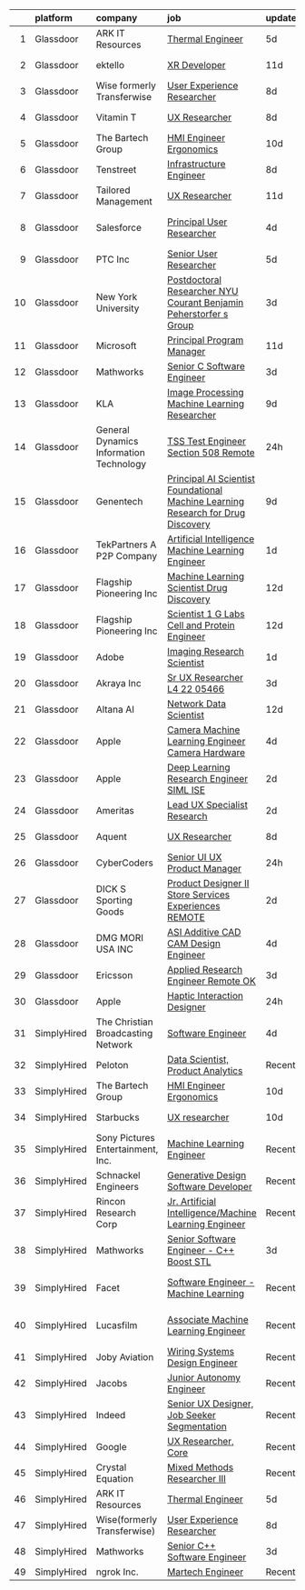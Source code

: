 

|    | platform    | company                                 | job                                                                                                                                                                                                                                                                                                                                                                                                                                                                                                                                                                                                                                                                                                                                                                                                                                                                                                                                                                                                                                                                                                                                                                                                                                                                                                                                                                                                                                   | update_time   | location                   |
|---:|:------------|:----------------------------------------|:--------------------------------------------------------------------------------------------------------------------------------------------------------------------------------------------------------------------------------------------------------------------------------------------------------------------------------------------------------------------------------------------------------------------------------------------------------------------------------------------------------------------------------------------------------------------------------------------------------------------------------------------------------------------------------------------------------------------------------------------------------------------------------------------------------------------------------------------------------------------------------------------------------------------------------------------------------------------------------------------------------------------------------------------------------------------------------------------------------------------------------------------------------------------------------------------------------------------------------------------------------------------------------------------------------------------------------------------------------------------------------------------------------------------------------------|:--------------|:---------------------------|
|  1 | Glassdoor   | ARK IT Resources                        | [Thermal Engineer](https://www.glassdoor.com/partner/jobListing.htm?pos=112&ao=1136043&s=58&guid=00000183bb890f34a4427f94d08b5d17&src=GD_JOB_AD&t=SR&vt=w&ea=1&cs=1_7f4d2786&cb=1665298665648&jobListingId=1008181004578&jrtk=3-0-1getoi3qsh4d4801-1getoi3rfia2j801-ab009d2a6e367bcb-)                                                                                                                                                                                                                                                                                                                                                                                                                                                                                                                                                                                                                                                                                                                                                                                                                                                                                                                                                                                                                                                                                                                                                | 5d            | Menlo Park, CA             |
|  2 | Glassdoor   | ektello                                 | [XR Developer](https://www.glassdoor.com/partner/jobListing.htm?pos=108&ao=1110586&s=58&guid=00000183bb890f34a4427f94d08b5d17&src=GD_JOB_AD&t=SR&vt=w&ea=1&cs=1_11bdbe1a&cb=1665298665648&jobListingId=1008165877095&cpc=6FC5BA77C9A4CD78&jrtk=3-0-1getoi3qsh4d4801-1getoi3rfia2j801-9252e1383beff854--6NYlbfkN0CLjQmfy67UqlWxJvyH5uxFrQGBFL1cdeZdgq-fUlKTlikjnfIyJ3g14UIocJ4LupEUSH_i4Km79u8aPns5QGudzPpZihbyWjHT3MlPDQZx-NZRJ-kKyR8XI7O7980XhdMgDOg9XJsbhTU-TeVE4XKYiyHUODj3BRcNUGsJGACEaIaVv3AGx_D4LVO6oyW-jC-noUM5ZP9Bk77J2u-Prxu2YKDDuYHdVMLfB61odYYdIqd3k0hdTcycg9WXmn5v396wXMeqiLlUXuRkB5quYHjRE0zBwPwnRh4jtJQ-sz0zTtTDBUGwK-I3sdrCKFZdfPtBrJVWHrTBn7xgMJHyMgxBgiil5N56asbg9QTV7zYqEJYY78WKQ1XUzj68vXyADxv6pxRChiM0dVryrmwaJJOqQw5J20Ajz-grATeNY6zrrjfCpsPsIRqLwj64e93ob6p74TaldAExGkuR7k57aWJ-Ib-iYU9G1yAZGSsyTY6sLnGL4CnQQy-eVg3GG7jhzyuluW3klzyUYcX1Jp9U3G2CboeUFr1qzWfoyxeXatrEzz0lIP8Vf0Y0Mdhs1WfqfFG0xZBTq5mqCpYg2dIOdR0uy2PrfJUqOD5jEboWwT9asPxnWrfNnmTSkKe07kAhU7Zaz_JZIMrm2nkpTQN_mnWvum5s6j8IVj8%3D)                                                                                                                                                                                                                                                                                                                                                                                                                 | 11d           | New York, NY               |
|  3 | Glassdoor   | Wise formerly Transferwise              | [User Experience Researcher](https://www.glassdoor.com/partner/jobListing.htm?pos=119&ao=1136043&s=58&guid=00000183bb890f34a4427f94d08b5d17&src=GD_JOB_AD&t=SR&vt=w&cs=1_818598e9&cb=1665298665649&jobListingId=1008175254778&jrtk=3-0-1getoi3qsh4d4801-1getoi3rfia2j801-3b7e1b9aaa689d2f-)                                                                                                                                                                                                                                                                                                                                                                                                                                                                                                                                                                                                                                                                                                                                                                                                                                                                                                                                                                                                                                                                                                                                           | 8d            | New York, NY               |
|  4 | Glassdoor   | Vitamin T                               | [UX Researcher](https://www.glassdoor.com/partner/jobListing.htm?pos=109&ao=1110586&s=58&guid=00000183bb890f34a4427f94d08b5d17&src=GD_JOB_AD&t=SR&vt=w&cs=1_b4175055&cb=1665298665648&jobListingId=1008175259890&cpc=3BA4CE39D5B5DEF5&jrtk=3-0-1getoi3qsh4d4801-1getoi3rfia2j801-dd7580845842f070--6NYlbfkN0DMrcEu7yrtATojKJA7cEzGQ3FdRGWLh0CZQInL4ECGI6k5tN82kdM0cJmh4vC7GgjJJwI5rzDshuaxiqNJD81Zw3DA8EAi9K6BYsTzvNnMGmq623DCVPNYKFfUttEtnREU3rY_Qi7Y-H5aNTjLE6_JYKpwbOzbyeF_5oZ3ppALSRv2g3ZpgpSxnT24uRkEQTOd5aljkBheFfmIOImUd5hLBkEuSdGULfWx6txqGbFORWgV4IefPEFXSOEFjX4rb1wXO0uMBmyWNp0Kn3LPrMPWw62A-wIr9A9MEZuZwCDo1aRAQUSmXG8Z-DtfXlKtm4JFYtoXVuxJ133et3LcdDzf3VaedkHKzB6jM8qJe4YBAmBDop0PAlCgDmS6QsVmui9X3BEEsPuf4rD9qYYQFT-6NkXXlylni7oA0CdbleREsYvYLL_jb9fcyvrZEUZ1M_3CfKcO1RWgbVGoNALC4nLWFKlzWrZNHfO2fOopdUZ2hA%3D%3D)                                                                                                                                                                                                                                                                                                                                                                                                                                                                                                                                                                                                       | 8d            | Cambridge, MA              |
|  5 | Glassdoor   | The Bartech Group                       | [HMI Engineer Ergonomics](https://www.glassdoor.com/partner/jobListing.htm?pos=105&ao=1110586&s=58&guid=00000183bb890f34a4427f94d08b5d17&src=GD_JOB_AD&t=SR&vt=w&ea=1&cs=1_58701885&cb=1665298665648&jobListingId=1008168215682&cpc=E773D000C9BC26FA&jrtk=3-0-1getoi3qsh4d4801-1getoi3rfia2j801-d7e549cf611d7baf--6NYlbfkN0C7-FDDT93s0qSKP7uYkdNgAgpSNvwlK8pJNTkcTbZQJhF8C5belGxaicsZ9XjVwEMqmqLGyBRO4Xub79EeLDo7uXHpymSzcTZrdvU1WpA7xUdhXLRFX08ZY4EY9V0PJQEuZgtQpGh9DLXRd7s1edoivamBDISA57pcSnzAWilV8LWvlBeSjyTN9pAMmxXD47YneCdA_YsO4TpiU9ebGdo3EUSFg4GA8QbJ6TYgXkfJdb3urecvDLFuJpI-QJ2MqgZdwoqzaQF9upxc3xoo6gWiIPzpY7B1JyDoMGRVMGaigTEMY-qEGwnvsxeSZqALwtWmSUDH6Kf99QSPp123RDJyMhYuu1HFzkK4jOePh0lETWvGob-5kc5XOaY7ryQC-ovP4OTBj4GyxWP7lOkigU4qkPht6ADn6xhBeKz1FhBdd46mlDV63zfKf99el7lk2xbCdSTzwxVfAcsrYrRvIWxGvJ7x30hHhlvGFYI1fuajb1X5UoWfddri)                                                                                                                                                                                                                                                                                                                                                                                                                                                                                                                                                                                    | 10d           | Auburn Hills, MI           |
|  6 | Glassdoor   | Tenstreet                               | [Infrastructure Engineer](https://www.glassdoor.com/partner/jobListing.htm?pos=130&ao=1136043&s=58&guid=00000183bb890f34a4427f94d08b5d17&src=GD_JOB_AD&t=SR&vt=w&ea=1&cs=1_2af1a6bd&cb=1665298665650&jobListingId=1008174927829&jrtk=3-0-1getoi3qsh4d4801-1getoi3rfia2j801-fb5da6d548c2f05f-)                                                                                                                                                                                                                                                                                                                                                                                                                                                                                                                                                                                                                                                                                                                                                                                                                                                                                                                                                                                                                                                                                                                                         | 8d            | Tulsa, OK                  |
|  7 | Glassdoor   | Tailored Management                     | [UX Researcher](https://www.glassdoor.com/partner/jobListing.htm?pos=103&ao=1110586&s=58&guid=00000183bb890f34a4427f94d08b5d17&src=GD_JOB_AD&t=SR&vt=w&ea=1&cs=1_b649477f&cb=1665298665647&jobListingId=1008165611561&cpc=D2F1DE17EE1F43B9&jrtk=3-0-1getoi3qsh4d4801-1getoi3rfia2j801-ebbf7cb785340ff0--6NYlbfkN0DI_pqscLjs9LkB0jlO39g2s8RE9SCHTdataN4HV1TulJDP_FJlrdaEAmOIelCggjJ9JIMQViELbqFJysVw2bYJCuEXtMEw6dMQNNOQVyIp8OYul8IhpVKs9vFrjK1VP4TL0x0AyVE4LxRPr54mdEIZH9L1_Wf2l64sqeb7hyoc3G_4s_skSr2DE3ak-MpMhgxL9z1jaLJJ0BM0vCLxs9kJH6ySYN5xGOM_BMiNIYSkoiEx6qoMWxvwIOoQ9ZDxhYJAKAfuYO9W_hgmjsCQx642YtLDyWXW9JF00G3q5m-bthY-bHVbjdgaAbtQdAlbfSnFVkFd6SYGIOqOiRUYMe7udl293TBB9VbhYwlVrc9Lq41NyaQ6bn8fsJ59Ena8PBDlOZnw8gsU7fsKAK0fOOny01gm8tMC4B4z6DZlFAT97afn7cOvob-EyRtDrKk_rcKRJgJmgBObfShJE0pf0q8vspt3pH1oo6KQ6k1A5h3oEyNO8TkmiIKkc8NblHjMCgPOGpXImadHOWIjnKxPqLdE)                                                                                                                                                                                                                                                                                                                                                                                                                                                                                                                                                              | 11d           | Los Angeles, CA            |
|  8 | Glassdoor   | Salesforce                              | [Principal User Researcher](https://www.glassdoor.com/partner/jobListing.htm?pos=121&ao=1136043&s=58&guid=00000183bb890f34a4427f94d08b5d17&src=GD_JOB_AD&t=SR&vt=w&cs=1_9e4ae4c1&cb=1665298665649&jobListingId=1008182486626&jrtk=3-0-1getoi3qsh4d4801-1getoi3rfia2j801-6e34674d59108af0-)                                                                                                                                                                                                                                                                                                                                                                                                                                                                                                                                                                                                                                                                                                                                                                                                                                                                                                                                                                                                                                                                                                                                            | 4d            | San Francisco, CA          |
|  9 | Glassdoor   | PTC Inc                                 | [Senior User Researcher](https://www.glassdoor.com/partner/jobListing.htm?pos=123&ao=1136043&s=58&guid=00000183bb890f34a4427f94d08b5d17&src=GD_JOB_AD&t=SR&vt=w&cs=1_45f3ff0e&cb=1665298665649&jobListingId=1008181231248&jrtk=3-0-1getoi3qsh4d4801-1getoi3rfia2j801-f1dd5fb97357bd23-)                                                                                                                                                                                                                                                                                                                                                                                                                                                                                                                                                                                                                                                                                                                                                                                                                                                                                                                                                                                                                                                                                                                                               | 5d            | Boston, MA                 |
| 10 | Glassdoor   | New York University                     | [Postdoctoral Researcher   NYU Courant   Benjamin Peherstorfer s Group](https://www.glassdoor.com/partner/jobListing.htm?pos=120&ao=1136043&s=58&guid=00000183bb890f34a4427f94d08b5d17&src=GD_JOB_AD&t=SR&vt=w&cs=1_80500f92&cb=1665298665649&jobListingId=1008187518303&jrtk=3-0-1getoi3qsh4d4801-1getoi3rfia2j801-a15fc616d25576c4-)                                                                                                                                                                                                                                                                                                                                                                                                                                                                                                                                                                                                                                                                                                                                                                                                                                                                                                                                                                                                                                                                                                | 3d            | New York, NY               |
| 11 | Glassdoor   | Microsoft                               | [Principal Program Manager](https://www.glassdoor.com/partner/jobListing.htm?pos=129&ao=1136043&s=58&guid=00000183bb890f34a4427f94d08b5d17&src=GD_JOB_AD&t=SR&vt=w&cs=1_d789650a&cb=1665298665650&jobListingId=1008165639555&jrtk=3-0-1getoi3qsh4d4801-1getoi3rfia2j801-c33bc5f7227481c4-)                                                                                                                                                                                                                                                                                                                                                                                                                                                                                                                                                                                                                                                                                                                                                                                                                                                                                                                                                                                                                                                                                                                                            | 11d           | Bellevue, WA               |
| 12 | Glassdoor   | Mathworks                               | [Senior C   Software Engineer](https://www.glassdoor.com/partner/jobListing.htm?pos=101&ao=1110586&s=58&guid=00000183bb890f34a4427f94d08b5d17&src=GD_JOB_AD&t=SR&vt=w&cs=1_8560d16c&cb=1665298665647&jobListingId=1008186237634&cpc=43E37B7B5399EAEF&jrtk=3-0-1getoi3qsh4d4801-1getoi3rfia2j801-765e1dab250660c2--6NYlbfkN0Be1FTFPPFcx0QPIqAMJW1ybOZ3rWDB8_VedXN1tgPhwNql6qzRjolkxeWqHCQUogFP8Hn1yjEeNQmCJUxJ1jwGlPnNdHLDgNeaZoKmwE4ByuajpMYdtnTE9iGNL_hZaOnzxKubbhuY-l7LlUbLfy8j5IzUHIxGJ0XRv41MJemTMoap3jX0Q8yn1El5QLTgP_yzpmsmV9853qnMJ70BOf3DDWnSs4pS1fqkXGaGu8oLHk46KiUJoQLEpXaPN2GxpC0kzdCT_dyoybnaRFzFGPziYvXoE3gEl1UHN_ZeP1UZhPV85BB8HnrO_vWZTpjWah8Lt3mJGi07pMGu-u1ebNhLG_6y89Gq5-KZInLBHcTVjIiS5XEy4EVDGAziJ8iqsZh3I0PvxPrvEMqasY5KNUjaBxkXF3RKaRPyAPOMQz85xARyK4RZ2jXMYa5rDFnaC8C2ERB_VoYpd-Afx_GYqUjzSiXKQVSw4S5g4-UoGW1gS9H-vCCc8Y6itX8dqQ5fxiw%3D)                                                                                                                                                                                                                                                                                                                                                                                                                                                                                                                                                                      | 3d            | Natick, MA                 |
| 13 | Glassdoor   | KLA                                     | [Image Processing   Machine Learning Researcher](https://www.glassdoor.com/partner/jobListing.htm?pos=127&ao=1136043&s=58&guid=00000183bb890f34a4427f94d08b5d17&src=GD_JOB_AD&t=SR&vt=w&cs=1_7da88b0c&cb=1665298665650&jobListingId=1008171541378&jrtk=3-0-1getoi3qsh4d4801-1getoi3rfia2j801-2f68d1e0ec7b5c8c-)                                                                                                                                                                                                                                                                                                                                                                                                                                                                                                                                                                                                                                                                                                                                                                                                                                                                                                                                                                                                                                                                                                                       | 9d            | Milpitas, CA               |
| 14 | Glassdoor   | General Dynamics Information Technology | [TSS Test Engineer Section 508  Remote ](https://www.glassdoor.com/partner/jobListing.htm?pos=116&ao=1136043&s=58&guid=00000183bb890f34a4427f94d08b5d17&src=GD_JOB_AD&t=SR&vt=w&cs=1_2ece1ddd&cb=1665298665649&jobListingId=1008194146508&jrtk=3-0-1getoi3qsh4d4801-1getoi3rfia2j801-8cf5f8465bdaf157-)                                                                                                                                                                                                                                                                                                                                                                                                                                                                                                                                                                                                                                                                                                                                                                                                                                                                                                                                                                                                                                                                                                                               | 24h           | Remote                     |
| 15 | Glassdoor   | Genentech                               | [Principal AI Scientist  Foundational Machine Learning Research for Drug Discovery](https://www.glassdoor.com/partner/jobListing.htm?pos=125&ao=1136043&s=58&guid=00000183bb890f34a4427f94d08b5d17&src=GD_JOB_AD&t=SR&vt=w&cs=1_7c1b631e&cb=1665298665650&jobListingId=1008172568828&jrtk=3-0-1getoi3qsh4d4801-1getoi3rfia2j801-869426da0e10e7cc-)                                                                                                                                                                                                                                                                                                                                                                                                                                                                                                                                                                                                                                                                                                                                                                                                                                                                                                                                                                                                                                                                                    | 9d            | San Francisco, CA          |
| 16 | Glassdoor   | TekPartners  A P2P Company              | [Artificial Intelligence Machine Learning Engineer](https://www.glassdoor.com/partner/jobListing.htm?pos=107&ao=1110586&s=58&guid=00000183bb890f34a4427f94d08b5d17&src=GD_JOB_AD&t=SR&vt=w&cs=1_2a9e5287&cb=1665298665647&jobListingId=1008191374916&cpc=3DB599BF2F4828F0&jrtk=3-0-1getoi3qsh4d4801-1getoi3rfia2j801-186618c712cda0de--6NYlbfkN0CHpOIvs3qZo8sagDiUAvu-_P6y0GixwKP-GGMf9GPFgZwW1N9K8rceHdSLs2uRMTRZo9-DX7B0rS1i5ZeLiqFGOGE7RzW4itkxx3j-dWRShu4lFL6tfsXC8mwthPS7XRwBYSrt_5XWHFvUObFcnGGnFRoqndHCco0cpNbrnNJSKk224n4TDYuHayshf-C6C0ngltGftTOAjiv9pt-wtLrKS5TtO_Qmgvb0lF54LBqjaZ2ND8Cerju1xWoAR3ix3Eqj3cP5Anc_lzEIvxd0r_4h_8_aYt6cfwAMDypWAloybCexJIsMc6MYe21DFEE8SnULMz629-HX8OO7EGuzo_tTrZUq_7i031hti5e5c_31zOxEvXlL5ifDtxoq09rMzffRFN8wSyFV1lciTff9HARtE7sTk82xkz4Hf1wMX0IaUM-vdEHniXKxOlx4yg-vBmWXrG2rn0M7XWX5q4gXbI6rWA4m9CFF5FrEzJ0gqEdcrgJrNogaYdPM7ntQyUIZhnUssiX0KGp0CFL2c9gQhE2chMZVUdCU1CMWyyORFHH0BkuykS-jxe7xWtkb3M1eLNdmBMv3ywj_5ns9RsHQtAH4sjPrF8SGEbKbe7rQXkcxgmQmESugWFNuXyvGwyXbsLVOBTRpbpQhdsqCR3MYUr834I6Go4d8T66SSRUtB2LMLkZFJ9x3UHg3E8IODB8zpYMHeKoHk5W8Y7gvgiaUlvB_RFa2eB0740zZQYwVfilJJ7F1ie90_YBnOrBHgE7G_hU64s11JIr68qd3aVfzhPtwWi5VQ02NK1EfRe2Gjh0dsI4e_uMvvZbrq7IHEYwciVG2vl3Doe9k7skjR8owMh86I3p4Wg-Kp3_qkxCoPzt9dAbghMHEkez99bg0OiaPEUjWWvzznlPgA3cv9pOc0cq-sdVlSCI063u7iFBcYXpjekqFNmf08Hrw)                                                                                               | 1d            | Tucson, AZ                 |
| 17 | Glassdoor   | Flagship Pioneering  Inc                | [Machine Learning Scientist  Drug Discovery](https://www.glassdoor.com/partner/jobListing.htm?pos=128&ao=1136043&s=58&guid=00000183bb890f34a4427f94d08b5d17&src=GD_JOB_AD&t=SR&vt=w&cs=1_09a884b6&cb=1665298665650&jobListingId=1008163388068&jrtk=3-0-1getoi3qsh4d4801-1getoi3rfia2j801-336c29cecb77e58b-)                                                                                                                                                                                                                                                                                                                                                                                                                                                                                                                                                                                                                                                                                                                                                                                                                                                                                                                                                                                                                                                                                                                           | 12d           | Cambridge, MA              |
| 18 | Glassdoor   | Flagship Pioneering  Inc                | [Scientist 1  G Labs  Cell and Protein Engineer](https://www.glassdoor.com/partner/jobListing.htm?pos=118&ao=1136043&s=58&guid=00000183bb890f34a4427f94d08b5d17&src=GD_JOB_AD&t=SR&vt=w&ea=1&cs=1_6cc594bf&cb=1665298665649&jobListingId=1008162732913&jrtk=3-0-1getoi3qsh4d4801-1getoi3rfia2j801-361c372c80bf40b7-)                                                                                                                                                                                                                                                                                                                                                                                                                                                                                                                                                                                                                                                                                                                                                                                                                                                                                                                                                                                                                                                                                                                  | 12d           | Boston, MA                 |
| 19 | Glassdoor   | Adobe                                   | [Imaging Research Scientist](https://www.glassdoor.com/partner/jobListing.htm?pos=115&ao=1136043&s=58&guid=00000183bb890f34a4427f94d08b5d17&src=GD_JOB_AD&t=SR&vt=w&cs=1_f7b93a6d&cb=1665298665648&jobListingId=1008193514053&jrtk=3-0-1getoi3qsh4d4801-1getoi3rfia2j801-f6d4fb90b11f2144-)                                                                                                                                                                                                                                                                                                                                                                                                                                                                                                                                                                                                                                                                                                                                                                                                                                                                                                                                                                                                                                                                                                                                           | 1d            | Seattle, WA                |
| 20 | Glassdoor   | Akraya Inc                              | [Sr  UX Researcher L4  22 05466](https://www.glassdoor.com/partner/jobListing.htm?pos=122&ao=1136043&s=58&guid=00000183bb890f34a4427f94d08b5d17&src=GD_JOB_AD&t=SR&vt=w&cs=1_c0ccd562&cb=1665298665649&jobListingId=1008186783371&jrtk=3-0-1getoi3qsh4d4801-1getoi3rfia2j801-a15b794d03dbb871-)                                                                                                                                                                                                                                                                                                                                                                                                                                                                                                                                                                                                                                                                                                                                                                                                                                                                                                                                                                                                                                                                                                                                       | 3d            | Mountain View, CA          |
| 21 | Glassdoor   | Altana AI                               | [Network Data Scientist](https://www.glassdoor.com/partner/jobListing.htm?pos=126&ao=1136043&s=58&guid=00000183bb890f34a4427f94d08b5d17&src=GD_JOB_AD&t=SR&vt=w&ea=1&cs=1_6eb99d8d&cb=1665298665650&jobListingId=1008162738259&jrtk=3-0-1getoi3qsh4d4801-1getoi3rfia2j801-3595d063e3084b41-)                                                                                                                                                                                                                                                                                                                                                                                                                                                                                                                                                                                                                                                                                                                                                                                                                                                                                                                                                                                                                                                                                                                                          | 12d           | Brooklyn, NY               |
| 22 | Glassdoor   | Apple                                   | [Camera Machine Learning Engineer   Camera Hardware](https://www.glassdoor.com/partner/jobListing.htm?pos=102&ao=1110586&s=58&guid=00000183bb890f34a4427f94d08b5d17&src=GD_JOB_AD&t=SR&vt=w&cs=1_fe53d125&cb=1665298665647&jobListingId=1008185057665&jrtk=3-0-1getoi3qsh4d4801-1getoi3rfia2j801-1dd14699f7eae376--6NYlbfkN0BvKrLyj5gPmtZO9T8euul8TCxuuKNOtzRJOomxnwSEodTz2Bc-sPZlO_uSwsktAei4iNsNE-bT5-tRLW-qXpmurEo7VhOdlo_z7Hfa9swGCaldpFbixqvfmFHxjXeJEBWfei4WawaXnB1S5tHdMouZ1_qTS8HKyTkTRKVrfh-1NvCmr3hGs_e6e8KOp8sE5jgSvl0NnGWYqlkvP_lMnMBH-XNFWk6vd6YQjPVrkWnoClqDihyBPwITB7Ld6e45hFdvCZROy_jZ8F5LEqHVFxOd0wEEDxc9G6EL2xNvdsYhzOU3ruyLUl5t87t99LDiLsTbYL3gR5Q7UD_mXkYwMxpgcu6JXIhz3P81Outp3e8XuSzyGNFsscTZdSi8x9JF-ILg9Y3lZmXUa_7h3P9t7hzZA1lRDfSWRIj9t73cYo3MqAqBIGuLsrKEZRGyLhQd3Kn9K1Hyslvkg87JvKPfNrIzy1yl0BX1xUrXTP5tMUFrhA5uYKXiedDahmmJEHFw_wCFxmZ4XL_cDmnbUM5MfiErQwmtKql5Bx0rEuSqECsJaOmbKsE3oxZyvUJbV2gW6z7iG1OQaJTwdK9_Wtv5IMxPnXXjgEdrBouaqRNe9zKO8BJnelOllH4JtecXZxJwTBmhZ-npJfWUxB2fVgi_m4XPZf_JZ1fyCD6SLFtA2TcKKeyWkRNC8yMcGi5XLfVh56b-AVN_zrg6B7wvL6YaCs0s6biLkdo-6fsdX08ynPao0n_8jh8XNnvYygqooy4iOOoiN0r3zI9cFfghYw6e3lsE8O12ZaXiJ6J-yzcdxKqxVqCEwZIH1ilKGkVBbWecLqos3mpp_fTpcipkZbpi7SJS2Gw2MUMiG-qDph7zwi19wCeFouFjMf7k3p4e8QRho7b-wC81WwH1WqcVgiMYZCTunNzclGZDDBk1N_bjXuuebDRd-LOKpRaVePH1Y0bs2GoTubnkqrc2LysUA8Su_KGL1DHbGqxwM3r1WGTzuqpY5zucu1QZl9GOQFHSW-u6upEhmalm9lCZmFwYVgCthiyRoidL4-Rh2iw%3D)     | 4d            | Cupertino, CA              |
| 23 | Glassdoor   | Apple                                   | [Deep Learning Research Engineer   SIML  ISE](https://www.glassdoor.com/partner/jobListing.htm?pos=113&ao=1136043&s=58&guid=00000183bb890f34a4427f94d08b5d17&src=GD_JOB_AD&t=SR&vt=w&cs=1_df875f1f&cb=1665298665648&jobListingId=1008190864277&jrtk=3-0-1getoi3qsh4d4801-1getoi3rfia2j801-4b615c4544d91bfa-)                                                                                                                                                                                                                                                                                                                                                                                                                                                                                                                                                                                                                                                                                                                                                                                                                                                                                                                                                                                                                                                                                                                          | 2d            | Cupertino, CA              |
| 24 | Glassdoor   | Ameritas                                | [Lead UX Specialist  Research ](https://www.glassdoor.com/partner/jobListing.htm?pos=104&ao=1110586&s=58&guid=00000183bb890f34a4427f94d08b5d17&src=GD_JOB_AD&t=SR&vt=w&cs=1_0620ee74&cb=1665298665647&jobListingId=1008189254395&cpc=47CFDC01B3F81FAC&jrtk=3-0-1getoi3qsh4d4801-1getoi3rfia2j801-9f3bfb34d371db2f--6NYlbfkN0CKAn8Ne3arQi1Mh5qwjYsG5lwTL_pp_IkpGjXO6EXKyMeE2PULXRCuAYt4GuNIHY84XQnxzM_tntGk4JZgBdTCaSVgBKe0au9GQf80jKnZP9_SIMBU-bCfCbbWqYvP4fDfq0RugEFO3_kPxnO8HEARPysbrklI-05d1OsuowsKKP2QVLsBIfStR9lJezeO0iMDpv-nhCcgKLFPGZGCIedWcdv6NBXL0CnhiRgnOFaMUugbg_us1cvF_HdS_k9ncRiGDZsiyHosVj_xlJBycQZ4GRrmsuYiUujTjfjcMM5Rz6aUtODlWzRD_GhFoLyLCR27e8TTHTV0E_sivhAy7My2CJk2G8xenspZgt4rcpYITHg3Ji1jOYGZlleCDzweuU0_FhzPRKK1djCP6ubsFL6mQquAHarRqwUP5j49JUnhaxdKaQijbZPXDhRBQDKpfurWuqW029agqjNks8ezWNiLS2zMrqUZWAEno2ufkDOVQYLdoSgcKfwtehs6XAQfJ2rEU6V1_YfRijDbZ5egADWSOBmQeYfKwSEfptcLQ_4nNkGNB_MNGOw-)                                                                                                                                                                                                                                                                                                                                                                                                                                                                                                                   | 2d            | Remote                     |
| 25 | Glassdoor   | Aquent                                  | [UX Researcher](https://www.glassdoor.com/partner/jobListing.htm?pos=106&ao=1110586&s=58&guid=00000183bb890f34a4427f94d08b5d17&src=GD_JOB_AD&t=SR&vt=w&cs=1_9d9ad228&cb=1665298665647&jobListingId=1008174089686&cpc=B076152010A3B66C&jrtk=3-0-1getoi3qsh4d4801-1getoi3rfia2j801-f2bdc8fdf71ca9c6--6NYlbfkN0DMrcEu7yrtATojKJA7cEzGQ3FdRGWLh0CZQInL4ECGI9gD0Wolx9R2v-Aex0-GK04esuCnaHf9YEwQ5AsGqeXDR5jB6DQa147qn6rAjOT9QFA2iQO6txp6B0jgB40YfAMJ3pSB-TeTVlJFySP0OXotnLQr3ylV8Pj0wb-UTFR5_etg0VUc3WAm4j5kOZB_m03T9kSTpaElhNYG5P6Ip6tgGBT6iGehNrzr_Q9eROjNeqObugbT_7iVxEE1i4L4STAI9yokTOr9on5ZmNO0glQsY0YxgffvEJn9aos-or-rMlpD90Prnc5CLS97yV6jatghxwwoGhDI3UzQ8TUgaeCK9PXcnL9Opn3YDfnZ54r4GsFgPbevk6l94SWxzvqTvmC3WRSZvXovtiJip4FMF7tSu07suiZOZOc_7J2-hO-1TGgX_0NcaGOFTPF9oSrOeig6n4ZQPadjHZNaXfww_n8b)                                                                                                                                                                                                                                                                                                                                                                                                                                                                                                                                                                                                                                   | 8d            | Cambridge, MA              |
| 26 | Glassdoor   | CyberCoders                             | [Senior UI UX Product Manager](https://www.glassdoor.com/partner/jobListing.htm?pos=111&ao=1110586&s=58&guid=00000183bb890f34a4427f94d08b5d17&src=GD_JOB_AD&t=SR&vt=w&ea=1&cs=1_2219a57a&cb=1665298665648&jobListingId=1008194304326&cpc=654405A9B1E0A9F5&jrtk=3-0-1getoi3qsh4d4801-1getoi3rfia2j801-a051c0d51804edd6--6NYlbfkN0CpFJQzrgRR8WqXWK1qKKEqALWJw739KlKqr2H-MSI4eoBlI4EFrmor2FYZMP3muM2LwCf8ACsd6VDT_MJEx3g5-FWBV3xuPAfIdbrOTxyXb-nYY0ngzC7VQpDLXu8RQw6WlgKcLGh2sWRgm_rX71ImKFKx_EWA_28NDIN765i1je0cUJUDM8rUBETUn36Q65t0WyZFPtzWuMRmZkOo9z0-DOdMNkPWGT5WsYKypxVX06SuuRG7AxcxKY_GNRLcoDjLyqzJXrNpEhXtt3KIYbOPS71ldXgxAeTZi9THl-gamPmSj56HydeEocmudBMaHDb23lnkTWQK17sjaSYgkg_Hm_7pzfTtAuJi0mV-qUnLBCvOY0RB6V9T8W-e6Fa0I1HO-fJAbibcQ5iaj5mqzWrWbKF_B3CNQpnmf9fx1pkrJAcW51ZM0X5XH7Nu-Ujb4_wpnQdZBIjvsasK-VzYUCx82TfeIEj5osEVheDwc3lIVJxCI9oMlt55jGQgurx_hoSoHvmp1WTTLRvWCDJRL14zXiBMscoAFfcxnmWvCvXxfYGlOJK46TWrlU-f2DR3shnprBdn9FNgjCWz2YSfeNEAZ6hoggEqWAImAs_LZmwYAZm7JKvU_nQU2a6O__xaJ340ej5bNsYjMaCRSR4JBaoTlbegsgQen7enLbFzFXW3GICxTzZgsNwgCcjVC5UJwycIw-XgCBoesWIPiC1cI324Rj6iidmww4G7h3Zc9D8Xf2Aj24rcqLBgJbobCD3Whomuz5Yvg8ez1SmLsqzr1D9mPD1QfTtWMaiwa6Qw1PdcQmz_9PsDbWMNA4CwhDJxYvMfNxJdThdo4RRr0XxTHyuHnAJnv7bB-oXurBIjkxR0T-bO4WPWGBZcY3oDj3NXvKfBHeLM_LTpZuQBBjYyZXY1VudGeoaIazpuZDyM13QQRZ6ExV5PqyI86FCjiAK2FpnT_-Rb8gkZnh_UPN_c8BK05t15G4n_R-s7gfNaP3rBIXh-RxmB88vcNpocxj85EENFWLX22LtOFyCRX1Gyl0-4uWctvhC8XZM%3D) | 24h           | Sunnyvale, CA              |
| 27 | Glassdoor   | DICK S Sporting Goods                   | [Product Designer II   Store Services   Experiences  REMOTE ](https://www.glassdoor.com/partner/jobListing.htm?pos=124&ao=1136043&s=58&guid=00000183bb890f34a4427f94d08b5d17&src=GD_JOB_AD&t=SR&vt=w&cs=1_ff2ea7d8&cb=1665298665649&jobListingId=1008190245891&jrtk=3-0-1getoi3qsh4d4801-1getoi3rfia2j801-c1d745ea5971dbc9-)                                                                                                                                                                                                                                                                                                                                                                                                                                                                                                                                                                                                                                                                                                                                                                                                                                                                                                                                                                                                                                                                                                          | 2d            | Coraopolis, PA             |
| 28 | Glassdoor   | DMG MORI USA  INC                       | [ASI   Additive CAD CAM Design Engineer](https://www.glassdoor.com/partner/jobListing.htm?pos=114&ao=1136043&s=58&guid=00000183bb890f34a4427f94d08b5d17&src=GD_JOB_AD&t=SR&vt=w&ea=1&cs=1_52e50e80&cb=1665298665648&jobListingId=1008183936408&jrtk=3-0-1getoi3qsh4d4801-1getoi3rfia2j801-9a7c3b1cd7b10062-)                                                                                                                                                                                                                                                                                                                                                                                                                                                                                                                                                                                                                                                                                                                                                                                                                                                                                                                                                                                                                                                                                                                          | 4d            | Hoffman Estates, IL        |
| 29 | Glassdoor   | Ericsson                                | [Applied Research Engineer  Remote OK ](https://www.glassdoor.com/partner/jobListing.htm?pos=117&ao=1136043&s=58&guid=00000183bb890f34a4427f94d08b5d17&src=GD_JOB_AD&t=SR&vt=w&cs=1_44fb970d&cb=1665298665649&jobListingId=1008186690041&jrtk=3-0-1getoi3qsh4d4801-1getoi3rfia2j801-d3733c179a056c9e-)                                                                                                                                                                                                                                                                                                                                                                                                                                                                                                                                                                                                                                                                                                                                                                                                                                                                                                                                                                                                                                                                                                                                | 3d            | Plano, TX                  |
| 30 | Glassdoor   | Apple                                   | [Haptic Interaction Designer](https://www.glassdoor.com/partner/jobListing.htm?pos=110&ao=1136043&s=58&guid=00000183bb890f34a4427f94d08b5d17&src=GD_JOB_AD&t=SR&vt=w&cs=1_30495817&cb=1665298665648&jobListingId=1008194448359&jrtk=3-0-1getoi3qsh4d4801-1getoi3rfia2j801-7fe2a3086f2b358e-)                                                                                                                                                                                                                                                                                                                                                                                                                                                                                                                                                                                                                                                                                                                                                                                                                                                                                                                                                                                                                                                                                                                                          | 24h           | Cupertino, CA              |
| 31 | SimplyHired | The Christian Broadcasting Network      | [Software Engineer](https://www.simplyhired.com/job/ecUbSOMDw2uVuO-yzAAKopLG2Y2Q0oEoXuW4wgmZsjRet8_MyiHN8A?q=generative+engineer)                                                                                                                                                                                                                                                                                                                                                                                                                                                                                                                                                                                                                                                                                                                                                                                                                                                                                                                                                                                                                                                                                                                                                                                                                                                                                                     | 4d            | United States              |
| 32 | SimplyHired | Peloton                                 | [Data Scientist, Product Analytics](https://www.simplyhired.com/job/h2cqBAlEoXihtD9i4XGKg9CrGmNYsl9-jTWKPhaVGyJaxTPsi90TJQ?q=generative+engineer)                                                                                                                                                                                                                                                                                                                                                                                                                                                                                                                                                                                                                                                                                                                                                                                                                                                                                                                                                                                                                                                                                                                                                                                                                                                                                     | Recently      | New York, NY               |
| 33 | SimplyHired | The Bartech Group                       | [HMI Engineer Ergonomics](https://www.simplyhired.com/job/YgHcGrf-m_E4JWohInM7FZv-xMFEuGzKntF99KKknb85nf_kHI_Txw?q=generative+engineer)                                                                                                                                                                                                                                                                                                                                                                                                                                                                                                                                                                                                                                                                                                                                                                                                                                                                                                                                                                                                                                                                                                                                                                                                                                                                                               | 10d           | Auburn Hills, MI           |
| 34 | SimplyHired | Starbucks                               | [UX researcher](https://www.simplyhired.com/job/L3eZ07EXB9BWC3ppeAk9Fofw4v47QCevLQs78mA3ml2poP1Qe36DGg?q=generative+engineer)                                                                                                                                                                                                                                                                                                                                                                                                                                                                                                                                                                                                                                                                                                                                                                                                                                                                                                                                                                                                                                                                                                                                                                                                                                                                                                         | 10d           | United States              |
| 35 | SimplyHired | Sony Pictures Entertainment, Inc.       | [Machine Learning Engineer](https://www.simplyhired.com/job/1mkmtfVm38EXu_WCSks_O1UMMVKAqKz4u6-x3sE7hm3GuXwOE4k48w?q=generative+engineer)                                                                                                                                                                                                                                                                                                                                                                                                                                                                                                                                                                                                                                                                                                                                                                                                                                                                                                                                                                                                                                                                                                                                                                                                                                                                                             | Recently      | Culver City, CA            |
| 36 | SimplyHired | Schnackel Engineers                     | [Generative Design Software Developer](https://www.simplyhired.com/job/KE0-EPFCtTp8eniWTTdVA6iqehRWfXqNBvdE0wHECgCONieSBqtj5A?q=generative+engineer)                                                                                                                                                                                                                                                                                                                                                                                                                                                                                                                                                                                                                                                                                                                                                                                                                                                                                                                                                                                                                                                                                                                                                                                                                                                                                  | Recently      | Omaha, NE                  |
| 37 | SimplyHired | Rincon Research Corp                    | [Jr. Artificial Intelligence/Machine Learning Engineer](https://www.simplyhired.com/job/cyTClm2emt1e--2opSAEyQWxPq_h_bCVexDxxJl_aexJUgMwFO4I9Q?q=generative+engineer)                                                                                                                                                                                                                                                                                                                                                                                                                                                                                                                                                                                                                                                                                                                                                                                                                                                                                                                                                                                                                                                                                                                                                                                                                                                                 | Recently      | Chantilly, VA +3 locations |
| 38 | SimplyHired | Mathworks                               | [Senior Software Engineer - C++ Boost STL](https://www.simplyhired.com/job/V1kucpOsE3Tvo4eoS9um2K7yGKf97jaR2FypeSImETT5G7UKsclOsg?q=generative+engineer)                                                                                                                                                                                                                                                                                                                                                                                                                                                                                                                                                                                                                                                                                                                                                                                                                                                                                                                                                                                                                                                                                                                                                                                                                                                                              | 3d            | Natick, MA                 |
| 39 | SimplyHired | Facet                                   | [Software Engineer - Machine Learning](https://www.simplyhired.com/job/rRl7LpYqGiIowLAwzbrNzMgXtXTFbKgtp-z9fo66PKEqX4Q6nYlO_w?q=generative+engineer)                                                                                                                                                                                                                                                                                                                                                                                                                                                                                                                                                                                                                                                                                                                                                                                                                                                                                                                                                                                                                                                                                                                                                                                                                                                                                  | Recently      | San Francisco, CA          |
| 40 | SimplyHired | Lucasfilm                               | [Associate Machine Learning Engineer](https://www.simplyhired.com/job/NHCbzWRQ1XQtyychoSUQiroJNEZKRqDcszy7P2TGP2ughvn0n-RGgA?q=generative+engineer)                                                                                                                                                                                                                                                                                                                                                                                                                                                                                                                                                                                                                                                                                                                                                                                                                                                                                                                                                                                                                                                                                                                                                                                                                                                                                   | Recently      | San Francisco, CA          |
| 41 | SimplyHired | Joby Aviation                           | [Wiring Systems Design Engineer](https://www.simplyhired.com/job/ph-RtUeVS1j-cS9aYmgDjvNKis95V8_ZtjiX_OL6YJ83jhTvh2dCnQ?q=generative+engineer)                                                                                                                                                                                                                                                                                                                                                                                                                                                                                                                                                                                                                                                                                                                                                                                                                                                                                                                                                                                                                                                                                                                                                                                                                                                                                        | Recently      | Santa Cruz, CA             |
| 42 | SimplyHired | Jacobs                                  | [Junior Autonomy Engineer](https://www.simplyhired.com/job/uRsOEWpV6vwlgcIF-AdOtclXFdA3XohVNDMKLBRVXGSvuXTyhiUlQg?q=generative+engineer)                                                                                                                                                                                                                                                                                                                                                                                                                                                                                                                                                                                                                                                                                                                                                                                                                                                                                                                                                                                                                                                                                                                                                                                                                                                                                              | Recently      | Beavercreek, OH            |
| 43 | SimplyHired | Indeed                                  | [Senior UX Designer, Job Seeker Segmentation](https://www.simplyhired.com/job/zUgRgSHf6CQNTWaw35UvyNC8Jr52b-Skmp6loYaOwDf2yEL5z4vazA?q=generative+engineer)                                                                                                                                                                                                                                                                                                                                                                                                                                                                                                                                                                                                                                                                                                                                                                                                                                                                                                                                                                                                                                                                                                                                                                                                                                                                           | Recently      | San Francisco, CA          |
| 44 | SimplyHired | Google                                  | [UX Researcher, Core](https://www.simplyhired.com/job/C0oznws8D7aV4fnAxTQHM6oHDDAQF6lPJlguRUUgI55t3wio2Cjn0w?q=generative+engineer)                                                                                                                                                                                                                                                                                                                                                                                                                                                                                                                                                                                                                                                                                                                                                                                                                                                                                                                                                                                                                                                                                                                                                                                                                                                                                                   | Recently      | New York, NY               |
| 45 | SimplyHired | Crystal Equation                        | [Mixed Methods Researcher III](https://www.simplyhired.com/job/mMsMdI35bayj3GBQ1kLZ3L-4yrnndZOxBF6GfhCYdmW5NPPeX59d_A?q=generative+engineer)                                                                                                                                                                                                                                                                                                                                                                                                                                                                                                                                                                                                                                                                                                                                                                                                                                                                                                                                                                                                                                                                                                                                                                                                                                                                                          | Recently      | Menlo Park, CA             |
| 46 | SimplyHired | ARK IT Resources                        | [Thermal Engineer](https://www.simplyhired.com/job/heSHVCC08C-iW4qQwh2KWq86BbsOLRj986AUHRtazhdGSvDwU73fcQ?q=generative+engineer)                                                                                                                                                                                                                                                                                                                                                                                                                                                                                                                                                                                                                                                                                                                                                                                                                                                                                                                                                                                                                                                                                                                                                                                                                                                                                                      | 5d            | Menlo Park, CA             |
| 47 | SimplyHired | Wise(formerly Transferwise)             | [User Experience Researcher](https://www.simplyhired.com/job/6409xaw8JqT9bCqnmG1DuKPca7RcUh5Gg1EANfu0Ubbckg9199t_Fw?q=generative+engineer)                                                                                                                                                                                                                                                                                                                                                                                                                                                                                                                                                                                                                                                                                                                                                                                                                                                                                                                                                                                                                                                                                                                                                                                                                                                                                            | 8d            | New York, NY               |
| 48 | SimplyHired | Mathworks                               | [Senior C++ Software Engineer](https://www.simplyhired.com/job/dwdXkE_8ssH1Zc0i2plZZdy24kyOQHJkNZ4que5g_8RpYUe97rqkAw?q=generative+engineer)                                                                                                                                                                                                                                                                                                                                                                                                                                                                                                                                                                                                                                                                                                                                                                                                                                                                                                                                                                                                                                                                                                                                                                                                                                                                                          | 3d            | Natick, MA                 |
| 49 | SimplyHired | ngrok Inc.                              | [Martech Engineer](https://www.simplyhired.com/job/5wC90oESkCcJ1HriWRARP33R0DVDbA-2ZzH9irmPslFcZNGsXqvCGA?q=generative+engineer)                                                                                                                                                                                                                                                                                                                                                                                                                                                                                                                                                                                                                                                                                                                                                                                                                                                                                                                                                                                                                                                                                                                                                                                                                                                                                                      | Recently      | Austin, TX                 |